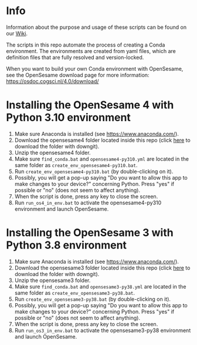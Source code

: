 # Info
Information about the purpose and usage of these scripts can be found on our [Wiki](https://researchwiki.solo.universiteitleiden.nl/xwiki/wiki/researchwiki.solo.universiteitleiden.nl/view/Software/OpenSesame/Tobii%20and%20OpenSesame/).

The scripts in this repo automate the process of creating a Conda environment. The environments are created from yaml files, which are definition files that are fully resolved and version-locked. 

When you want to build your own Conda environment with OpenSesame, see the OpenSesame download page for more information: https://osdoc.cogsci.nl/4.0/download/

# Installing the OpenSesame 4 with Python 3.10 environment
1. Make sure Anaconda is installed (see https://www.anaconda.com/).
1. Download the opensesame4 folder located inside this repo (click [here](https://minhaskamal.github.io/DownGit/#/home?url=https://github.com/solo-fsw/opensesame-tobii-env/tree/main/opensesame4) to download the folder with downgit).
1. Unzip the opensesame4 folder.
1. Make sure `find_conda.bat` and `opensesame4-py310.yml` are located in the same folder as `create_env_opensesame4-py310.bat`.
1. Run `create_env_opensesame4-py310.bat` (by double-clicking on it).
1. Possibly, you will get a pop-up saying "Do you want to allow this app to make changes to your device?" concerning Python. Press "yes" if possible or "no" (does not seem to affect anything). 
1. When the script is done, press any key to close the screen.
1. Run `run_os4_in_env.bat` to activate the opensesame4-py310 environment and launch OpenSesame.

# Installing the OpenSesame 3 with Python 3.8 environment
1. Make sure Anaconda is installed (see https://www.anaconda.com/).
1. Download the opensesame3 folder located inside this repo (click [here](https://minhaskamal.github.io/DownGit/#/home?url=https://github.com/solo-fsw/opensesame-tobii-env/tree/main/opensesame3) to download the folder with downgit).
1. Unzip the opensesame3 folder.
1. Make sure `find_conda.bat` and `opensesame3-py38.yml` are located in the same folder as `create_env_opensesame3-py38.bat`.
1. Run `create_env_opensesame3-py38.bat` (by double-clicking on it).
1. Possibly, you will get a pop-up saying "Do you want to allow this app to make changes to your device?" concerning Python. Press "yes" if possible or "no" (does not seem to affect anything). 
1. When the script is done, press any key to close the screen.
1. Run `run_os3_in_env.bat` to activate the opensesame3-py38 environment and launch OpenSesame.

